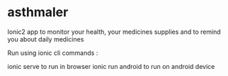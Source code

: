# asthmaler
Ionic2 app to monitor your health, your medicines supplies and to remind you about daily medicines

Run using ionic cli commands :

ionic serve to run in browser
ionic run android to run on android device
